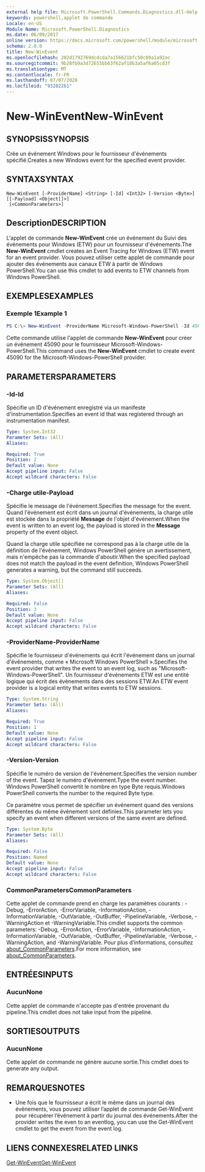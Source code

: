 ```yaml
---
external help file: Microsoft.PowerShell.Commands.Diagnostics.dll-Help.xml
keywords: powershell,applet de commande
Locale: en-US
Module Name: Microsoft.PowerShell.Diagnostics
ms.date: 06/09/2017
online version: https://docs.microsoft.com/powershell/module/microsoft.powershell.diagnostics/new-winevent?view=powershell-5.1&WT.mc_id=ps-gethelp
schema: 2.0.0
title: New-WinEvent
ms.openlocfilehash: 202d1792769dcdcda7a156621bfc50c89a1a92ac
ms.sourcegitcommit: 9b28fb9a3d72655bb63f62af18b3a5af6a05cd3f
ms.translationtype: MT
ms.contentlocale: fr-FR
ms.lasthandoff: 07/07/2020
ms.locfileid: "93202261"
---
```

# <span data-ttu-id="ad30f-103">New-WinEvent</span><span class="sxs-lookup"><span data-stu-id="ad30f-103">New-WinEvent</span></span>

## <span data-ttu-id="ad30f-104">SYNOPSIS</span><span class="sxs-lookup"><span data-stu-id="ad30f-104">SYNOPSIS</span></span>

<span data-ttu-id="ad30f-105">Crée un événement Windows pour le fournisseur d'événements spécifié.</span><span class="sxs-lookup"><span data-stu-id="ad30f-105">Creates a new Windows event for the specified event provider.</span></span>

## <span data-ttu-id="ad30f-106">SYNTAX</span><span class="sxs-lookup"><span data-stu-id="ad30f-106">SYNTAX</span></span>

```
New-WinEvent [-ProviderName] <String> [-Id] <Int32> [-Version <Byte>] [[-Payload] <Object[]>]
 [<CommonParameters>]
```

## <span data-ttu-id="ad30f-107">Description</span><span class="sxs-lookup"><span data-stu-id="ad30f-107">DESCRIPTION</span></span>

<span data-ttu-id="ad30f-108">L'applet de commande **New-WinEvent** crée un événement du Suivi des événements pour Windows (ETW) pour un fournisseur d'événements.</span><span class="sxs-lookup"><span data-stu-id="ad30f-108">The **New-WinEvent** cmdlet creates an Event Tracing for Windows (ETW) event for an event provider.</span></span>
<span data-ttu-id="ad30f-109">Vous pouvez utiliser cette applet de commande pour ajouter des événements aux canaux ETW à partir de Windows PowerShell.</span><span class="sxs-lookup"><span data-stu-id="ad30f-109">You can use this cmdlet to add events to ETW channels from Windows PowerShell.</span></span>

## <span data-ttu-id="ad30f-110">EXEMPLES</span><span class="sxs-lookup"><span data-stu-id="ad30f-110">EXAMPLES</span></span>

### <span data-ttu-id="ad30f-111">Exemple 1</span><span class="sxs-lookup"><span data-stu-id="ad30f-111">Example 1</span></span>

```powershell
PS C:\> New-WinEvent -ProviderName Microsoft-Windows-PowerShell -Id 45090 -Payload @("Workflow", "Running")
```

<span data-ttu-id="ad30f-112">Cette commande utilise l'applet de commande **New-WinEvent** pour créer un événement 45090 pour le fournisseur Microsoft-Windows-PowerShell.</span><span class="sxs-lookup"><span data-stu-id="ad30f-112">This command uses the **New-WinEvent** cmdlet to create event 45090 for the Microsoft-Windows-PowerShell provider.</span></span>

## <span data-ttu-id="ad30f-113">PARAMETERS</span><span class="sxs-lookup"><span data-stu-id="ad30f-113">PARAMETERS</span></span>

### <span data-ttu-id="ad30f-114">-Id</span><span class="sxs-lookup"><span data-stu-id="ad30f-114">-Id</span></span>

<span data-ttu-id="ad30f-115">Spécifie un ID d'événement enregistré via un manifeste d'instrumentation.</span><span class="sxs-lookup"><span data-stu-id="ad30f-115">Specifies an event id that was registered through an instrumentation manifest.</span></span>

```yaml
Type: System.Int32
Parameter Sets: (All)
Aliases:

Required: True
Position: 2
Default value: None
Accept pipeline input: False
Accept wildcard characters: False
```

### <span data-ttu-id="ad30f-116">-Charge utile</span><span class="sxs-lookup"><span data-stu-id="ad30f-116">-Payload</span></span>

<span data-ttu-id="ad30f-117">Spécifie le message de l'événement.</span><span class="sxs-lookup"><span data-stu-id="ad30f-117">Specifies the message for the event.</span></span> <span data-ttu-id="ad30f-118">Quand l'événement est écrit dans un journal d'événements, la charge utile est stockée dans la propriété **Message** de l'objet d'événement.</span><span class="sxs-lookup"><span data-stu-id="ad30f-118">When the event is written to an event log, the payload is stored in the **Message** property of the event object.</span></span>

<span data-ttu-id="ad30f-119">Quand la charge utile spécifiée ne correspond pas à la charge utile de la définition de l'événement, Windows PowerShell génère un avertissement, mais n'empêche pas la commande d'aboutir.</span><span class="sxs-lookup"><span data-stu-id="ad30f-119">When the specified payload does not match the payload in the event definition, Windows PowerShell generates a warning, but the command still succeeds.</span></span>

```yaml
Type: System.Object[]
Parameter Sets: (All)
Aliases:

Required: False
Position: 3
Default value: None
Accept pipeline input: False
Accept wildcard characters: False
```

### <span data-ttu-id="ad30f-120">-ProviderName</span><span class="sxs-lookup"><span data-stu-id="ad30f-120">-ProviderName</span></span>

<span data-ttu-id="ad30f-121">Spécifie le fournisseur d'événements qui écrit l'événement dans un journal d'événements, comme « Microsoft Windows PowerShell ».</span><span class="sxs-lookup"><span data-stu-id="ad30f-121">Specifies the event provider that writes the event to an event log, such as "Microsoft-Windows-PowerShell".</span></span> <span data-ttu-id="ad30f-122">Un fournisseur d'événements ETW est une entité logique qui écrit des événements dans des sessions ETW.</span><span class="sxs-lookup"><span data-stu-id="ad30f-122">An ETW event provider is a logical entity that writes events to ETW sessions.</span></span>

```yaml
Type: System.String
Parameter Sets: (All)
Aliases:

Required: True
Position: 1
Default value: None
Accept pipeline input: False
Accept wildcard characters: False
```

### <span data-ttu-id="ad30f-123">-Version</span><span class="sxs-lookup"><span data-stu-id="ad30f-123">-Version</span></span>

<span data-ttu-id="ad30f-124">Spécifie le numéro de version de l'événement.</span><span class="sxs-lookup"><span data-stu-id="ad30f-124">Specifies the version number of the event.</span></span> <span data-ttu-id="ad30f-125">Tapez le numéro d'événement.</span><span class="sxs-lookup"><span data-stu-id="ad30f-125">Type the event number.</span></span> <span data-ttu-id="ad30f-126">Windows PowerShell convertit le nombre en type Byte requis.</span><span class="sxs-lookup"><span data-stu-id="ad30f-126">Windows PowerShell converts the number to the required Byte type.</span></span>

<span data-ttu-id="ad30f-127">Ce paramètre vous permet de spécifier un événement quand des versions différentes du même événement sont définies.</span><span class="sxs-lookup"><span data-stu-id="ad30f-127">This parameter lets you specify an event when different versions of the same event are defined.</span></span>

```yaml
Type: System.Byte
Parameter Sets: (All)
Aliases:

Required: False
Position: Named
Default value: None
Accept pipeline input: False
Accept wildcard characters: False
```

### <span data-ttu-id="ad30f-128">CommonParameters</span><span class="sxs-lookup"><span data-stu-id="ad30f-128">CommonParameters</span></span>

<span data-ttu-id="ad30f-129">Cette applet de commande prend en charge les paramètres courants : -Debug, -ErrorAction, -ErrorVariable, -InformationAction, -InformationVariable, -OutVariable, -OutBuffer, -PipelineVariable, -Verbose, -WarningAction et -WarningVariable.</span><span class="sxs-lookup"><span data-stu-id="ad30f-129">This cmdlet supports the common parameters: -Debug, -ErrorAction, -ErrorVariable, -InformationAction, -InformationVariable, -OutVariable, -OutBuffer, -PipelineVariable, -Verbose, -WarningAction, and -WarningVariable.</span></span> <span data-ttu-id="ad30f-130">Pour plus d’informations, consultez [about_CommonParameters](https://go.microsoft.com/fwlink/?LinkID=113216).</span><span class="sxs-lookup"><span data-stu-id="ad30f-130">For more information, see [about_CommonParameters](https://go.microsoft.com/fwlink/?LinkID=113216).</span></span>

## <span data-ttu-id="ad30f-131">ENTRÉES</span><span class="sxs-lookup"><span data-stu-id="ad30f-131">INPUTS</span></span>

### <span data-ttu-id="ad30f-132">Aucun</span><span class="sxs-lookup"><span data-stu-id="ad30f-132">None</span></span>

<span data-ttu-id="ad30f-133">Cette applet de commande n'accepte pas d'entrée provenant du pipeline.</span><span class="sxs-lookup"><span data-stu-id="ad30f-133">This cmdlet does not take input from the pipeline.</span></span>

## <span data-ttu-id="ad30f-134">SORTIES</span><span class="sxs-lookup"><span data-stu-id="ad30f-134">OUTPUTS</span></span>

### <span data-ttu-id="ad30f-135">Aucun</span><span class="sxs-lookup"><span data-stu-id="ad30f-135">None</span></span>

<span data-ttu-id="ad30f-136">Cette applet de commande ne génère aucune sortie.</span><span class="sxs-lookup"><span data-stu-id="ad30f-136">This cmdlet does to generate any output.</span></span>

## <span data-ttu-id="ad30f-137">REMARQUES</span><span class="sxs-lookup"><span data-stu-id="ad30f-137">NOTES</span></span>

* <span data-ttu-id="ad30f-138">Une fois que le fournisseur a écrit le même dans un journal des événements, vous pouvez utiliser l’applet de commande Get-WinEvent pour récupérer l’événement à partir du journal des événements.</span><span class="sxs-lookup"><span data-stu-id="ad30f-138">After the provider writes the even to an eventlog, you can use the Get-WinEvent cmdlet to get the event from the event log.</span></span>

## <span data-ttu-id="ad30f-139">LIENS CONNEXES</span><span class="sxs-lookup"><span data-stu-id="ad30f-139">RELATED LINKS</span></span>

[<span data-ttu-id="ad30f-140">Get-WinEvent</span><span class="sxs-lookup"><span data-stu-id="ad30f-140">Get-WinEvent</span></span>](Get-WinEvent.md)

